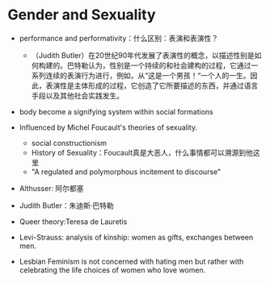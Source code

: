 # Gender and Sexuality

- performance and performativity：什么区别：表演和表演性？
  - （Judith Butler）在20世纪90年代发展了表演性的概念，以描述性别是如何构建的。巴特勒认为，性别是一个持续的和社会建构的过程，它通过一系列连续的表演行为进行，例如，从“这是一个男孩！“一个人的一生。因此，表演性是主体形成的过程，它创造了它所要描述的东西，并通过语言手段以及其他社会实践发生。
- body become a signifying system within social formations
- Influenced by Michel Foucault's theories of sexuality.
  - social constructionism
  - History of Sexuality：Foucault真是大恶人，什么事情都可以溯源到他这里
  - "A regulated and polymorphous incitement to discourse"
- Althusser: 阿尔都塞
- Judith Butler：朱迪斯·巴特勒

- Queer theory:Teresa de Lauretis
- Levi-Strauss: analysis of kinship: women as gifts, exchanges between men.
- Lesbian Feminism is not concerned with hating men but rather with celebrating the life choices of women who love women.